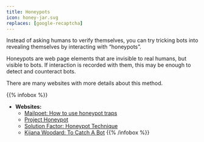 ```yaml
---
title: Honeypots
icon: honey-jar.svg
replaces: [google-recaptcha]
---
```

Instead of asking humans to verify themselves, you can try tricking bots into revealing themselves by interacting with “honeypots”.

Honeypots are web page elements that are invisible to real humans, but visible to bots. If interaction is recorded with them, this may be enough to detect and counteract bots.

There are many websites with more details about this method.

{{% infobox %}}
- **Websites:**
    - [Mailpoet: How to use honeypot traps](https://www.mailpoet.com/blog/email-honeypot-traps/)
    - [Project Honeypot](https://www.projecthoneypot.org/)
    - [Solution Factor: Honeypot Technique](https://solutionfactor.net/blog/2014/02/01/honeypot-technique-fast-easy-spam-prevention/)
    - [Kijana Woodard: To Catch A Bot](https://kijanawoodard.com/to-catch-a-bot-use-a-honeypot)
{{% /infobox %}}
